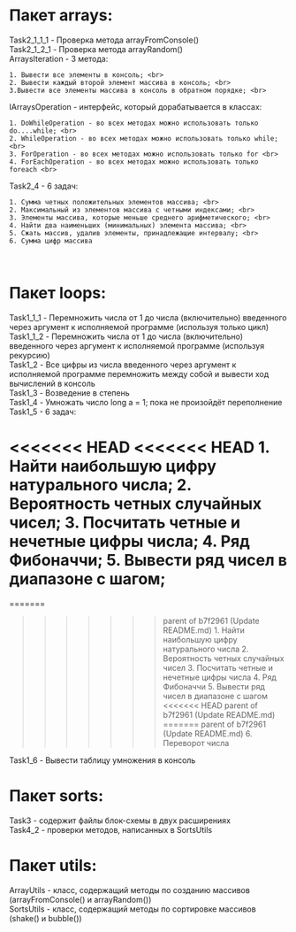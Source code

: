<h1>Пакет arrays:</h1>
Task2_1_1_1 - Проверка метода arrayFromConsole() <br>
Task2_1_2_1 - Проверка метода arrayRandom() <br>
ArraysIteration - 3 метода: <br> 
    
    1. Вывести все элементы в консоль; <br>
    2. Вывести каждый второй элемент массива в консоль; <br>
    3.Вывести все элементы массива в консоль в обратном порядке; <br>

IArraysOperation - интерфейс, который дорабатывается в классах: <br>

    1. DoWhileOperation - во всех методах можно использовать только do....while; <br>
    2. WhileOperation - во всех методах можно использовать только while; <br>
    3. ForOperation - во всех методах можно использовать только for <br>
    4. ForEachOperation - во всех методах можно использовать только foreach <br>

Task2_4 - 6 задач: <br>

    1. Сумма четных положительных элементов массива; <br>
    2. Максимальный из элементов массива с четными индексами; <br>
    3. Элементы массива, которые меньше среднего арифметического; <br>
    4. Найти два наименьших (минимальных) элемента массива; <br>
    5. Сжать массив, удалив элементы, принадлежащие интервалу; <br>
    6. Сумма цифр массива
<br>

<h1>Пакет loops:</h1>

Task1_1_1 - Перемножить числа от 1 до числа (включительно) введенного через аргумент к исполняемой программе (используя только цикл) <br>
Task1_1_2 - Перемножить числа от 1 до числа (включительно) введенного через аргумент к исполняемой программе (используя рекурсию) <br>
Task1_2 - Все цифры из числа введенного через аргумент к исполняемой программе перемножить между собой и вывести ход вычислений в консоль <br>
Task1_3 - Возведение в степень <br>
Task1_4 - Умножать число long a = 1; пока не произойдёт переполнение <br>
Task1_5 - 6 задач: <br>

<<<<<<< HEAD
<<<<<<< HEAD
    1. Найти наибольшую цифру натурального числа;
    2. Вероятность четных случайных чисел;
    3. Посчитать четные и нечетные цифры числа;
    4. Ряд Фибоначчи;
    5. Вывести ряд чисел в диапазоне с шагом;
=======
=======
>>>>>>> parent of b7f2961 (Update README.md)
    1. Найти наибольшую цифру натурального числа
    2. Вероятность четных случайных чисел
    3. Посчитать четные и нечетные цифры числа
    4. Ряд Фибоначчи
    5. Вывести ряд чисел в диапазоне с шагом
<<<<<<< HEAD
>>>>>>> parent of b7f2961 (Update README.md)
=======
>>>>>>> parent of b7f2961 (Update README.md)
    6. Переворот числа

Task1_6 - Вывести таблицу умножения в консоль <br>


<h1>Пакет sorts: </h1>

Task3 - содержит файлы блок-схемы в двух расширениях <br>
Task4_2 - проверки методов, написанных в SortsUtils <br>

<h1>Пакет utils: </h1>

ArrayUtils - класс, содержащий методы по созданию массивов (arrayFromConsole() и arrayRandom()) <br>
SortsUtils - класс, содержащий методы по сортировке массивов (shake() и bubble()) <br>
